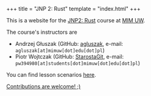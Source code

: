 +++
title = "JNP 2: Rust"
template = "index.html"
+++

This is a website for the [JNP2: Rust](https://usosweb.mimuw.edu.pl/kontroler.php?_action=katalog2%2Fprzedmioty%2FpokazPrzedmiot&kod=1000-224bJNP2&lang=en) course at [MIM UW](https://mimuw.edu.pl/).

The course's instructors are 
- Andrzej Głuszak (GitHub: [agluszak](https://github.com/agluszak), e-mail: `agluszak[at]mimuw[dot]edu[dot]pl`)
- Piotr Wojtczak (GitHub: [StarostaGit](https://github.com/StarostaGit), e-mail: `pw394980[at]students[dot]mimuw[dot]edu[dot]pl`)

You can find lesson scenarios [here](lessons/).

[Contributions are welcome! ;)](https://github.com/mimuw-jnp2-rust/mimuw-jnp2-rust.github.io)
